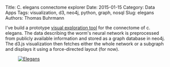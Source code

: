 Title: C. elegans connectome explorer
Date: 2015-01-15
Category: Data Apps
Tags: visualization, d3, neo4j, python, graph, nosql
Slug: elegans
Authors: Thomas Buhrmann

I've build a prototype <a href="https://elegans.herokuapp.com">visual exploration tool</a> for the connectome of c. elegans. The data describing the worm's neural network is preprocessed from publicly available information and stored as a graph database in neo4j. The d3.js visualization then fetches either the whole network or a subgraph and displays it using a force-directed layout (for now).

<figure>
<a href="https://elegans.herokuapp.com"><img src="/images/elegans/elegans.png" alt="Elegans"/></a>
</figure>